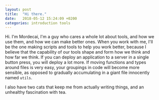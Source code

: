 ```yaml
---
layout: post
title:  "Hi there."
date:   2018-05-12 15:24:09 +0200
categories: introduction tools
---
```


Hi. I'm Mordecai, I'm a guy who cares a whole lot about tools, and how we use
them, and how we can make better ones. When you work with me, I'll be the one
making scripts and tools to help you work better, because I believe that the
capability of our tools shape and form how we think and how far we think. If
you can deploy an application to a server in a single button press, you will
deploy a lot more. If moving functions and types around files is very easy,
your groupings in code will become more sensible, as opposed to gradually
accumulating in a giant file innocently named `utils`.

I also have two cats that keep me from actually writing things, and an
unhealthy fascination with tea.
